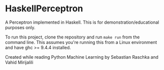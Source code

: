 # HaskellPerceptron

A Perceptron implemented in Haskell. This is for demonstration/educational purposes only.

To run this project, clone the repository and run `make run` from the command line. This assumes you're running this from a Linux environment and have ghc >= 9.4.4 installed.

Created while reading Python Machine Learning by Sebastian Raschka and Vahid Mirijalili

